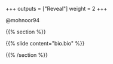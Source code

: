 +++
outputs = ["Reveal"]
weight = 2
+++

<p class="twitter">@mohnoor94</p>

{{% section %}}

{{% slide content="bio.bio" %}}

{{% /section %}}

